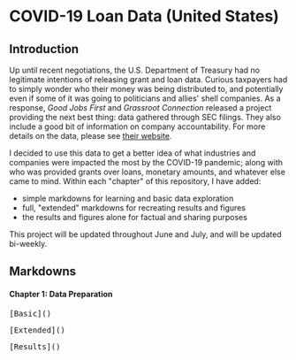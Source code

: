 # COVID-19 Loan Data (United States)

## Introduction

Up until recent negotiations, the U.S. Department of Treasury had no legitimate intentions of releasing grant and loan data. Curious taxpayers had to simply wonder who their money was being distributed to, and potentially even if some of it was going to politicians and allies' shell companies. As a response, <i>Good Jobs First</i> and <i>Grassroot Connection</i> released a project providing the next best thing: data gathered through SEC filings. They also include a good bit of information on company accountability. For more details on the data, please see [their website](https://covidstimuluswatch.org/sources).

I decided to use this data to get a better idea of what industries and companies were impacted the most by the COVID-19 pandemic; along with who was provided grants over loans, monetary amounts, and whatever else came to mind. Within each "chapter" of this repository, I have added:

* simple markdowns for learning and basic data exploration
* full, "extended" markdowns for recreating results and figures
* the results and figures alone for factual and sharing purposes

This project will be updated throughout June and July, and will be updated bi-weekly. 

## Markdowns

#### Chapter 1: Data Preparation

<pre>[Basic]()</pre>
<pre>[Extended]()</pre>
<pre>[Results]()</pre>
